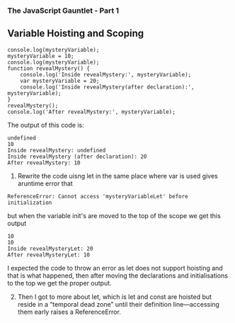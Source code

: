 ### The JavaScript Gauntlet - Part 1

## Variable Hoisting and Scoping

```
console.log(mysteryVariable);
mysteryVariable = 10;
console.log(mysteryVariable);
function revealMystery() {
    console.log('Inside revealMystery:', mysteryVariable);
    var mysteryVariable = 20;
    console.log('Inside revealMystery(after declaration):', mysteryVariable);
}
revealMystery();
console.log('After revealMystery:', mysteryVariable);
```

The output of this code is:
```
undefined
10
Inside revealMystery: undefined
Inside revealMystery (after declaration): 20
After revealMystery: 10
```

1. Rewrite the code uisng let in the same place where var is used gives  aruntime error that
```
ReferenceError: Cannot access 'mysteryVariableLet' before initialization
```
but when the variable init's are moved to the top of the scope we get this output
```
10
10
Inside revealMysteryLet: 20
After revealMysteryLet: 10
```
I expected the code to throw an error as let does not support hoisting and that is what happened, then after moving the declarations and initialisations to the top we get the proper output.

2. Then I got to more about let, which is let and const are hoisted but reside in a “temporal dead zone” until their definition line—accessing them early raises a ReferenceError.

